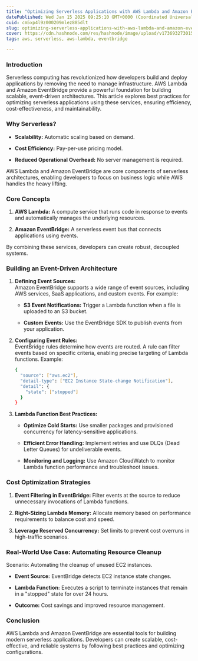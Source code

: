 ```yaml
---
title: "Optimizing Serverless Applications with AWS Lambda and Amazon EventBridge"
datePublished: Wed Jan 15 2025 09:25:10 GMT+0000 (Coordinated Universal Time)
cuid: cm5xp4l9z000209mlez885dlt
slug: optimizing-serverless-applications-with-aws-lambda-and-amazon-eventbridge
cover: https://cdn.hashnode.com/res/hashnode/image/upload/v1736932730156/7083beab-2c6d-454d-a542-7516297d336a.jpeg
tags: aws, serverless, aws-lambda, eventbridge

---
```


### **Introduction**

Serverless computing has revolutionized how developers build and deploy applications by removing the need to manage infrastructure. AWS Lambda and Amazon EventBridge provide a powerful foundation for building scalable, event-driven architectures. This article explores best practices for optimizing serverless applications using these services, ensuring efficiency, cost-effectiveness, and maintainability.

### **Why Serverless?**

* **Scalability:** Automatic scaling based on demand.
    
* **Cost Efficiency:** Pay-per-use pricing model.
    
* **Reduced Operational Overhead:** No server management is required.
    

AWS Lambda and Amazon EventBridge are core components of serverless architectures, enabling developers to focus on business logic while AWS handles the heavy lifting.

### **Core Concepts**

1. **AWS Lambda:** A compute service that runs code in response to events and automatically manages the underlying resources.
    
2. **Amazon EventBridge:** A serverless event bus that connects applications using events.
    

By combining these services, developers can create robust, decoupled systems.

### **Building an Event-Driven Architecture**

1. **Defining Event Sources:**  
    Amazon EventBridge supports a wide range of event sources, including AWS services, SaaS applications, and custom events. For example:
    
    * **S3 Event Notifications:** Trigger a Lambda function when a file is uploaded to an S3 bucket.
        
    * **Custom Events:** Use the EventBridge SDK to publish events from your application.
        
2. **Configuring Event Rules:**  
    EventBridge rules determine how events are routed. A rule can filter events based on specific criteria, enabling precise targeting of Lambda functions. Example:
    
    ```bash
    {
      "source": ["aws.ec2"],
      "detail-type": ["EC2 Instance State-change Notification"],
      "detail": {
        "state": ["stopped"]
      }
    }
    ```
    
3. **Lambda Function Best Practices:**
    
    * **Optimize Cold Starts:** Use smaller packages and provisioned concurrency for latency-sensitive applications.
        
    * **Efficient Error Handling:** Implement retries and use DLQs (Dead Letter Queues) for undeliverable events.
        
    * **Monitoring and Logging:** Use Amazon CloudWatch to monitor Lambda function performance and troubleshoot issues.
        

### **Cost Optimization Strategies**

1. **Event Filtering in EventBridge:** Filter events at the source to reduce unnecessary invocations of Lambda functions.
    
2. **Right-Sizing Lambda Memory:** Allocate memory based on performance requirements to balance cost and speed.
    
3. **Leverage Reserved Concurrency:** Set limits to prevent cost overruns in high-traffic scenarios.
    

### **Real-World Use Case: Automating Resource Cleanup**

Scenario: Automating the cleanup of unused EC2 instances.

* **Event Source:** EventBridge detects EC2 instance state changes.
    
* **Lambda Function:** Executes a script to terminate instances that remain in a "stopped" state for over 24 hours.
    
* **Outcome:** Cost savings and improved resource management.
    

### **Conclusion**

AWS Lambda and Amazon EventBridge are essential tools for building modern serverless applications. Developers can create scalable, cost-effective, and reliable systems by following best practices and optimizing configurations.